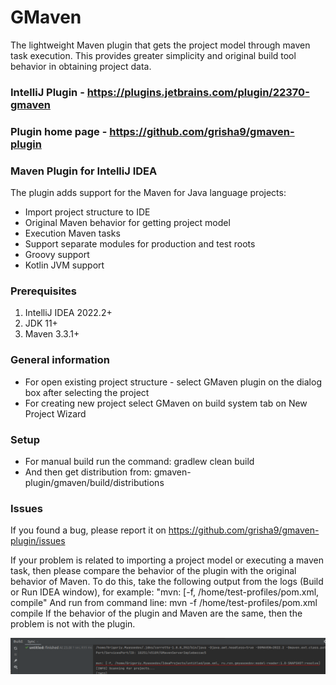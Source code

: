 GMaven
==================

The lightweight Maven plugin that gets the project model through maven task execution.
This provides greater simplicity and original build tool behavior in obtaining project data.

### IntelliJ Plugin - https://plugins.jetbrains.com/plugin/22370-gmaven
### Plugin home page - https://github.com/grisha9/gmaven-plugin


### Maven Plugin for IntelliJ IDEA

The plugin adds support for the Maven for Java language projects:
 - Import project structure to IDE
 - Original Maven behavior for getting project model
 - Execution Maven tasks 
 - Support separate modules for production and test roots
 - Groovy support
 - Kotlin JVM support


### Prerequisites

1. IntelliJ IDEA 2022.2+
2. JDK 11+
3. Maven 3.3.1+


### General information

- For open existing project structure - select GMaven plugin on the dialog box after selecting the project
- For creating new project select GMaven on build system tab on New Project Wizard


### Setup

- For manual build run the command: gradlew clean build
- And then get distribution from: gmaven-plugin/gmaven/build/distributions


### Issues
If you found a bug, please report it on https://github.com/grisha9/gmaven-plugin/issues

If your problem is related to importing a project model or executing a maven task,
then please compare the behavior of the plugin with the original behavior of Maven.
To do this, take the following output from the logs (Build or Run IDEA window),
for example: "mvn: [-f, /home/test-profiles/pom.xml, compile"
And run from command line: mvn -f /home/test-profiles/pom.xml compile
If the behavior of the plugin and Maven are the same, then the problem is not with the plugin.

![issue-import.png](issue-import.png)


